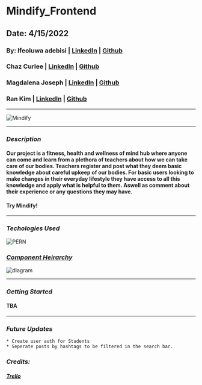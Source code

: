 # Mindify_Frontend

## Date: 4/15/2022

### By: Ifeoluwa adebisi | [LinkedIn](https://www.linkedin.com/in/ifeoluwa-adebisi-b6a9911b7/) | [Github](https://github.com/SEIfeoluwa)
### Chaz Curlee | [LinkedIn](https://www.linkedin.com/in/chaz-curlee/) | [Github](https://github.com/chazcurlee) 
### Magdalena Joseph | [LinkedIn](https://www.linkedin.com/in/magdalena-joseph8/) | [Github](https://github.com/MagJoseph) 
### Ran Kim | [LinkedIn](https://www.linkedin.com/in/rankim/) | [Github](https://github.com/rannkimm) 

***

![Mindify](https://github.com/chazcurlee/back-end-prj3/raw/chaz/img/mar-bustos-ARVFsI-32Uk-unsplash.jpg)

***

### ***Description***

#### Our project is a fitness, health and wellness of mind hub where anyone can come and learn from a plethora of teachers about how we can take care of our bodies. Teachers register and post what they deem basic knowledge about careful upkeep of our bodies. For basic users looking to make changes in their everyday lifestyle they have access to all this knowledge and apply what is helpful to them. Aswell as comment about their experience or any questions they may have.

#### Try Mindify!


***

### ***Techologies Used***

![PERN](https://repository-images.githubusercontent.com/248812720/56902700-c5bd-11ea-813f-ed8631377258)

### [***Component Heirarchy***](https://drive.google.com/file/d/1m-EQDRjwmTLbI0Xdv99b72rAcIr4rLjE/view?ts=62588081)
![diagram](https://s7.gifyu.com/images/Screenshot-from-2022-04-15-09-38-35.png)

***

### ***Getting Started***
#### TBA

***

### ***Future Updates***
    * Create user auth for Students
    * Seperate posts by hashtags to be filtered in the search bar.

### ***Credits:***
##### [Trello](https://trello.com/b/7b1J7R2G/mindify)